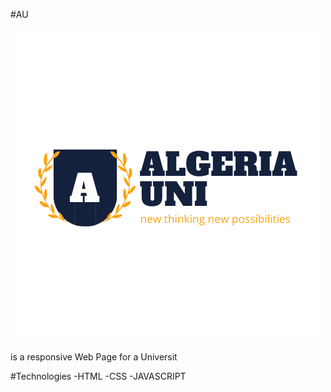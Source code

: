 #AU

![plot](./assets/img/logo.png)

is a responsive Web Page for a Universit

#Technologies
-HTML
-CSS
-JAVASCRIPT
